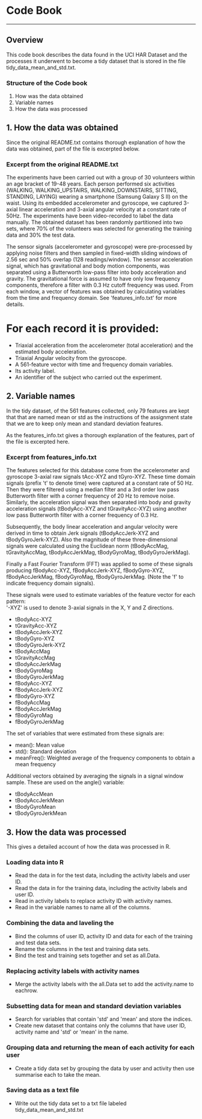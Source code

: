 # Code Book 
------
## Overview
 This code book describes the data found in the UCI HAR Dataset and the processes it underwent to become a tidy dataset that is stored in the file tidy_data_mean_and_std.txt.
### Structure of the Code book
 1. How was the data obtained
 2. Variable names
 3. How the data was processed

## 1. How the data was obtained 
Since the original README.txt contains thorough explanation of how the data was obtained, part of the file is excerpted below.

### Excerpt from the original README.txt
The experiments have been carried out with a group of 30 volunteers within an age bracket of 19-48 years. Each person performed six activities 
(WALKING, WALKING_UPSTAIRS, WALKING_DOWNSTAIRS, SITTING, STANDING, LAYING) wearing a smartphone (Samsung Galaxy S II) on the waist. 
Using its embedded accelerometer and gyroscope, we captured 3-axial linear acceleration and 3-axial angular velocity at a constant rate of 50Hz. 
The experiments have been video-recorded to label the data manually. The obtained dataset has been randomly partitioned into two sets, 
where 70% of the volunteers was selected for generating the training data and 30% the test data.
 
The sensor signals (accelerometer and gyroscope) were pre-processed by applying noise filters and then sampled in fixed-width sliding windows of 2.56 sec and
 50% overlap (128 readings/window). The sensor acceleration signal, which has gravitational and body motion components, was separated using a Butterworth low-pass filter into body acceleration and gravity. The gravitational force is assumed to have only low frequency components, therefore a filter with 0.3 Hz cutoff frequency was used. From each window, a vector of features was obtained by calculating variables from the time and frequency domain. See 'features_info.txt' for more details.
 
For each record it is provided:
======================================
 
- Triaxial acceleration from the accelerometer (total acceleration) and the estimated body acceleration.
- Triaxial Angular velocity from the gyroscope.
- A 561-feature vector with time and frequency domain variables.
- Its activity label.
- An identifier of the subject who carried out the experiment.



## 2. Variable names
In the tidy dataset, of the 561 features collected, only 79 features are kept that that are named mean or std as the instructions of the assignment state
that we are to keep only mean and standard deviation features.

As the features_info.txt gives a thorough explanation of the features, part of the file is excerpted here.

### Excerpt from features_info.txt
The features selected for this database come from the accelerometer and gyroscope 3-axial raw signals tAcc-XYZ and tGyro-XYZ. These time domain signals (prefix 't' to denote time) were captured at a constant rate of 50 Hz. Then they were filtered using a median filter and a 3rd order low pass Butterworth filter with a corner frequency of 20 Hz to remove noise. Similarly, the acceleration signal was then separated into body and gravity acceleration signals (tBodyAcc-XYZ and tGravityAcc-XYZ) using another low pass Butterworth filter with a corner frequency of 0.3 Hz. 

Subsequently, the body linear acceleration and angular velocity were derived in time to obtain Jerk signals (tBodyAccJerk-XYZ and tBodyGyroJerk-XYZ). Also the magnitude of these three-dimensional signals were calculated using the Euclidean norm (tBodyAccMag, tGravityAccMag, tBodyAccJerkMag, tBodyGyroMag, tBodyGyroJerkMag). 

Finally a Fast Fourier Transform (FFT) was applied to some of these signals producing fBodyAcc-XYZ, fBodyAccJerk-XYZ, fBodyGyro-XYZ, fBodyAccJerkMag, fBodyGyroMag, fBodyGyroJerkMag. (Note the 'f' to indicate frequency domain signals). 

These signals were used to estimate variables of the feature vector for each pattern:  
'-XYZ' is used to denote 3-axial signals in the X, Y and Z directions.

- tBodyAcc-XYZ
- tGravityAcc-XYZ
- tBodyAccJerk-XYZ
- tBodyGyro-XYZ
- tBodyGyroJerk-XYZ
- tBodyAccMag
- tGravityAccMag
- tBodyAccJerkMag
- tBodyGyroMag
- tBodyGyroJerkMag
- fBodyAcc-XYZ
- fBodyAccJerk-XYZ
- fBodyGyro-XYZ
- fBodyAccMag
- fBodyAccJerkMag
- fBodyGyroMag
- fBodyGyroJerkMag

The set of variables that were estimated from these signals are: 

- mean(): Mean value
- std(): Standard deviation
- meanFreq(): Weighted average of the frequency components to obtain a mean frequency

Additional vectors obtained by averaging the signals in a signal window sample. These are used on the angle() variable:

- tBodyAccMean
- tBodyAccJerkMean
- tBodyGyroMean
- tBodyGyroJerkMean


## 3. How the data was processed
This gives a detailed account of how the data was processed in R.

### Loading data into R
 - Read the data in for the test data, including the activity labels and user ID.
 - Read the data in for the training data, including the activity labels and user ID.
 - Read in activity labels to replace activity ID with activity names.
 - Read in the variable names to name all of the columns.

### Combining the data and laveling the 
 - Bind the columns of user ID, activity ID and data for each of the training and test data sets.
 - Rename the columns in the test and training data sets.  
 - Bind the test and training sets together and set as all.Data. 

### Replacing activity labels with activity names
 - Merge the activity labels with the all.Data set to add the activity.name to eachrow. 

### Subsetting data for mean and standard deviation variables 
 - Search for variables that contain 'std' and 'mean' and store the indices.
 - Create new dataset that contains only the columns that have user ID, activity name and 'std' or 'mean' in the name. 

### Grouping data and returning the mean of each activity for each user
 - Create a tidy data set by grouping the data by user and activity then use summarise each to take the mean.

### Saving data as a text file
 - Write out the tidy data set to a txt file labeled tidy_data_mean_and_std.txt 
